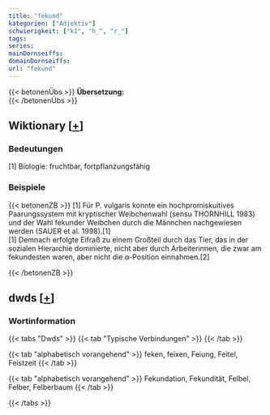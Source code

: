 ```yaml
---
title: "fekund"
kategorien: ["Adjektiv"]
schwierigkeit: ["k1", "h_", "r_"]
tags:
series:
mainDornseiffs:
domainDornseiffs:
url: "fekund"
---
```


{{< betonenÜbs >}}
**Übersetzung:**  
{{< /betonenÜbs >}}

## Wiktionary [[+](https://de.wiktionary.org/wiki/fekund)]

### Bedeutungen
[1] Biologie: fruchtbar, fortpflanzungsfähig  

### Beispiele
{{< betonenZB >}}
[1] Für P. vulgaris konnte ein hochpromiskuitives Paarungssystem mit kryptischer Weibchenwahl (sensu THORNHILL 1983) und der Wahl fekunder Weibchen durch die Männchen nachgewiesen werden (SAUER et al. 1998).[1]  
[1] Demnach erfolgte Eifraß zu einem Großteil durch das Tier, das in der sozialen Hierarchie dominierte, nicht aber durch Arbeiterinnen, die zwar am fekundesten waren, aber nicht die α-Position einnahmen.[2]  

{{< /betonenZB >}}


## dwds [[+](https://www.dwds.de/wb/fekund)]

### Wortinformation
{{< tabs "Dwds" >}}
{{< tab "Typische Verbindungen" >}}
{{< /tab >}}

{{< tab "alphabetisch vorangehend" >}}
feken, feixen, Feiung, Feitel, Feistzeit
{{< /tab >}}

{{< tab "alphabetisch vorangehend" >}}
Fekundation, Fekundität, Felbel, Felber, Felberbaum
{{< /tab >}}

{{< /tabs >}}

